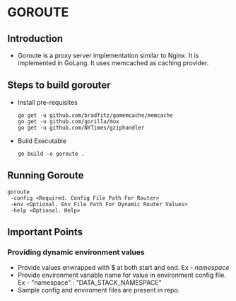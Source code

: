 # GOROUTE

## Introduction
 - Goroute is a proxy server implementation similar to Nginx. It is implemented in GoLang. It uses memcached as caching provider.

## Steps to build gorouter
 
 -  Install pre-requisites
    ```
    go get -u github.com/bradfitz/gomemcache/memcache
    go get -u github.com/gorilla/mux
    go get -u github.com/NYTimes/gziphandler
    ```
 -  Build Executable
    ```
    go build -o goroute .
    ```

## Running Goroute 
   ```
   goroute
    -config <Required. Config File Path For Router>
    -env <Optional. Env File Path For Dynamic Router Values>
    -help <Optional. Help>
   ```

## Important Points

### Providing dynamic environment values
  - Provide values enwrapped with $ at both start and end. Ex - $namespace$
  - Provide environment variable name for value in environment config file. Ex - "namespace" : "DATA_STACK_NAMESPACE"
  - Sample config and enviroment files are present in repo. 


